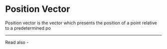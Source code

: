 # Position Vector
Position vector is the vector which presents the position of a point relative to a predetermined po

---
Read also - 